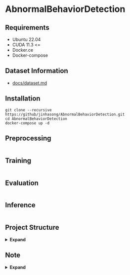 # AbnormalBehaviorDetection

## Requirements
* Ubuntu 22.04
* CUDA 11.3 <=
* Docker.ce
* Docker-compose

## Dataset Information
* [docs/dataset.md](docs/dataset.md)

## Installation
```shell
git clone --recursive https://github/jinhasong/AbnormalBehaviorDetection.git
cd AbnormalBehaviorDetection
docker-compose up -d
```

## Preprocessing
```shell

```

## Training
```shell

```
## Evaluation
```shell

```
## Inference
```shell

```

## Project Structure

<details><summary> <b>Expand</b> </summary>

``` text
AbnormalBehaviorDetection/
 ├─ docker/
 │   ├─ dev/
 │   ├─ mmaction2/
 │   ├─ pose/
 │   ├─ yolo/
 ├─ lib
 │   ├─ mmaction2/
 │   ├─ pose/
 │   │   └─ alphapose/  
 │   └─ tracker/
 │       ├─ bytetracker/
 │       └─ sort/
 ├─ models/
 ├─ scripts/
 ├─ tools/
 ├─ utils/
 └─ docker-compose.yml
```

- docker: docker 빌드를 위한 dockerfile, env 및 requirements.txt 파일 포함
- lib: git submodule로 추가한 관련 라이브러리 및 repository
- models: abnormal behavior detection 모델 class
- scripts: 데이터셋 및 모델 다운로드용 shell scripts
- tools: 테스트용 소스 및 툴
- utils: model, tools, lib 외 utility

</details>

## Note
<details><summary> <b>Expand</b> </summary>

### Object Detection([model comparison](https://jinhasong.github.io/AbnormalBehaviorDetection/yolo.html))
|  Name  | Paper                                                                                                                          |                          Github                           | 
|:------:|:-------------------------------------------------------------------------------------------------------------------------------|:---------------------------------------------------------:|
| yolov4 | [YOLOv4: Optimal Speed and Accuracy of Object Detection](https://arxiv.org/abs/2004.10934)                                     |    [Github Link](https://github.com/AlexeyAB/darknet)     |
| yolov7 | [YOLOv7: Trainable bag-of-freebies sets new state-of-the-art for real-time object detectors](https://arxiv.org/abs/2207.02696) |    [Github Link](https://github.com/WongKinYiu/yolov7)    |
| yolov8 | [YOLOv8 Docs](https://docs.ultralytics.com/)                                                                                   | [Github Link](https://github.com/ultralytics/ultralytics) |
| yolov9 | [YOLOv9: Learning What You Want to Learn Using Programmable Gradient Information](https://arxiv.org/abs/2402.13616)            |    [Github Link](https://github.com/WongKinYiu/yolov9)    |

### Object Tracking
|    Name    | Paper                                                                                                   |                       Github                        | 
|:----------:|:--------------------------------------------------------------------------------------------------------|:---------------------------------------------------:|
| ByteTrack  | [ByteTrack: Multi-Object Tracking by Associating Every Detection Box](https://arxiv.org/abs/2110.06864) | [Github Link](https://github.com/ifzhang/ByteTrack) |
|    SORT    | [Simple Online and Realtime Tracking](https://arxiv.org/abs/1602.00763)                                 |   [Github Link](https://github.com/abewley/sort)    |

### Pose Estimation
|   Name    | Paper                                                                                                                     |                        Github                         | 
|:---------:|:--------------------------------------------------------------------------------------------------------------------------|:-----------------------------------------------------:|
| Alphapose | [AlphaPose: Whole-Body Regional Multi-Person Pose Estimation and Tracking in Real-Time](https://arxiv.org/abs/2211.03375) | [Github Link](https://github.com/MVIG-SJTU/AlphaPose) |
|  MMPose   | [Papers Link](https://mmpose.readthedocs.io/en/latest/model_zoo_papers/algorithms.html)                                   |  [Github Link](https://github.com/open-mmlab/mmpose)  |

### Action Recognition
|  Name   | Paper                                                                            |                                               Github                                                | 
|:-------:|:---------------------------------------------------------------------------------|:---------------------------------------------------------------------------------------------------:|
| PoseC3D | [Revisiting Skeleton-based Action Recognition](https://arxiv.org/abs/2104.13586) | [Github Link](https://github.com/open-mmlab/mmaction2/blob/main/configs/skeleton/posec3d/README.md) |
- [MMAction2](https://github.com/open-mmlab/mmaction2)

### Abnormal Event Detection
#### Dataset
##### [Video Anomaly Detection(VAD)](https://paperswithcode.com/sota/abnormal-event-detection-in-video-on-ubi)
| Type  |     Name     | Metric |                                      Link                                       |                 Dataset Path                 |       Downloaded        |
|:-----:|:------------:|:------:|:-------------------------------------------------------------------------------:|:--------------------------------------------:|:-----------------------:|
| Eval  | CUHK-Avenue  |  AUC   | [Link](https://www.cse.cuhk.edu.hk/leojia/projects/detectabnormal/dataset.html) | ```mlsun/nfs_shared/abd/eval/CUHK-Avenue```  | <ul><li>[x] </li></ul>  |
| Eval  | ShanghaiTech |  AUC   |            [Link](https://github.com/desenzhou/ShanghaiTechDataset)             | ```mlsun/nfs_shared/abd/eval/ShanghaiTech``` | <ul><li>[x] </li></ul>  |
| Eval  |   UBnormal   |  AUC   |               [Link](https://github.com/lilygeorgescu/UBnormal/)                |   ```mlsun/nfs_shared/abd/eval/UBnormal```   | <ul><li>[x] </li></ul>  |
| Eval  |  UCF-Crime   |  AUC   |              [Link](https://paperswithcode.com/dataset/ucf-crime)               |  ```mlsun/nfs_shared/abd/eval/UCF_Crimes```  | <ul><li>[x] </li></ul>  |
| Train |   LAD2000    |        |         [Link](https://github.com/wanboyang/anomaly_detection_LAD2000)          |      ```mlsun/nfs_shared/abd/LAD2000```      | <ul><li>[x] </li></ul>  |
| Train | NWPU-Campus  |        |                      [Link](https://campusvad.github.io/)                       |    ```mlsun/nfs_shared/abd/NWPU_Campus```    | <ul><li>[x] </li></ul>  |
| Train | StreetScene  |        |    [Link](https://www.merl.com/research/highlights/video-anomaly-detection)     |    ```mlsun/nfs_shared/abd/StreetScene```    | <ul><li>[ ] </li></ul>  |
| Eval  | XD-Violence  |   AP   |             [Link](https://paperswithcode.com/dataset/xd-violence)              |   ```mldisk2/nfs_shared/abd/XD-Violence```   | <ul><li>[x] </li></ul>  |


##### Fall
| Type  |     Name     | Metric |                                      Link                                       |                 Dataset Path                 | Downloaded |
|:-----:|:------------:|:------:|:-------------------------------------------------------------------------------:|:--------------------------------------------:|:----------:|

##### Wander
| Type  |     Name     | Metric |                                      Link                                       |                 Dataset Path                 | Downloaded |
|:-----:|:------------:|:------:|:-------------------------------------------------------------------------------:|:--------------------------------------------:|:----------:|

#### References

| Method |                                                                        Paper                                                                         |                                 Github                                 | Feature | Framework | CUHK-Avenue | ShanghaiTech | UCF-Crime | UBnormal |
|:------:|:----------------------------------------------------------------------------------------------------------------------------------------------------:|:----------------------------------------------------------------------:|:-------:|:---------:|:-----------:|:------------:|:---------:|:--------:|
|  BODS  |                                                       [Link](https://arxiv.org/abs/1908.05884)                                                       |                                   -                                    |   I3D   |    AE     |      -      |      -       |   68.2    |    -     |
|  GODS  |                                                       [Link](https://arxiv.org/abs/1908.05884)                                                       |                                   -                                    |   I3D   |    AE     |      -      |      -       |   69.4    |    -     |
|  VEC   |                                                       [Link](https://arxiv.org/abs/2008.11988)                                                       |         [Github Link](https://github.com/yuguangnudt/VEC_VAD)          |   OD    |  AE(FPM)  |    90.2     |     74.8     |     -     |    -     |
|  CAC   |                                              [Link](https://dl.acm.org/doi/abs/10.1145/3394171.3413529)                                              |                                   -                                    |   A3D   |  Encoder  |    87.0     |     79.3     |     -     |    -     |
|  HF2   |                                                       [Link](http://arxiv.org/abs/2108.06852)                                                        |           [Github Link](https://github.com/LiUzHiAn/hf2vad)            |   OD    |  AE(FPM)  |    91.1     |     76.2     |     -     |    -     |
|  BAF   |                                            [Link](https://ieeexplore.ieee.org/abstract/document/9410375)                                             |          [Github Link](https://github.com/lilygeorgescu/AED)           |   OD    |    AE     |    92.3     |     82.7     |     -     |   59.3   |
|  BDPN  |                                            [Link](https://ojs.aaai.org/index.php/AAAI/article/view/19898)                                            |                                   -                                    |   OD    |  AE(FPM)  |    90.0     |     78.1     |     -     |    -     |
|  GCL   |                                                       [Link](http://arxiv.org/abs/2203.03962)                                                        |                                   -                                    |   R3D   |    GAN    |      -      |     79.6     |   74.2    |    -     |
|  SSL   |                                                       [Link](https://arxiv.org/pdf/2207.10172)                                                       |         [Github Link](https://github.com/gdwang08/Jigsaw-VAD)          |   OD    |  Encoder  |    92.2     |     84.3     |     -     |    -     |
|        |                                            [Link](https://ieeexplore.ieee.org/abstract/document/10222594)                                            | [Github Link](https://github.com/AnilOsmanTur/video_anomaly_diffusion) |         |           |      -      |     76.1     |   65.2    |    -     |
|  FPDM  | [Link](https://openaccess.thecvf.com/content/ICCV2023/papers/Yan_Feature_Prediction_Diffusion_Model_for_Video_Anomaly_Detection_ICCV_2023_paper.pdf) |          [Github Link](https://github.com/daidaidouer/FPDM)            |  Image  |   DDIM    |    90.1     |     78.6     |   74.7    |   62.7   |

#### Framework 
|            Type            |                       Framework                       |                                                                                       Paper                                                                                       |                               Github                                |
|:--------------------------:|:-----------------------------------------------------:|:---------------------------------------------------------------------------------------------------------------------------------------------------------------------------------:|:-------------------------------------------------------------------:|
|   Unsupervised Learning    |          Future Frame Prediction Method(FPM)          |                                  [Link](https://openaccess.thecvf.com/content_cvpr_2018/papers/Liu_Future_Frame_Prediction_CVPR_2018_paper.pdf)                                   |  [Github Link](https://github.com/StevenLiuWen/ano_pred_cvpr2018)   |
|   Unsupervised Learning    |                         MemAE                         | [Link](https://openaccess.thecvf.com/content_ICCV_2019/papers/Gong_Memorizing_Normality_to_Detect_Anomaly_Memory-Augmented_Deep_Autoencoder_for_Unsupervised_ICCV_2019_paper.pdf) | [Github Link](https://github.com/donggong1/memae-anomaly-detection) |
|   Unsupervised Learning    |                        AnoGAN                         |                                                 [Link](https://www.sciencedirect.com/science/article/pii/S1361841518302640)                                                       | [Github Link](https://github.com/A03ki/f-AnoGAN?tab=readme-ov-file) |
| Weakly Supervised Learning |            Multiple Instance Learning(MIL)            |                                                               [Link](https://ar5iv.labs.arxiv.org/html/2303.12369)                                                                |          [Github Link](https://github.com/ktr-hubrt/umil)           |
| Weakly Supervised Learning |     Regularized Two-Stream Feature Matching(RTFM)     |                                                               [Link](https://ar5iv.labs.arxiv.org/html/2101.10030)                                                                |          [Github Link](https://github.com/tianyu0207/RTFM)          |
| Weakly Supervised Learning | Clustering Assisted Weakly Supervised Learning(CLAWS) |                                                                     [Link](https://arxiv.org/abs/2011.12077)                                                                      |         [Github Link](https://github.com/xaggi/claws_eccv)          |


### OpticalFlow
- [Awesome-Optical-Flow](https://github.com/hzwer/Awesome-Optical-Flow?tab=readme-ov-file)

</details>
